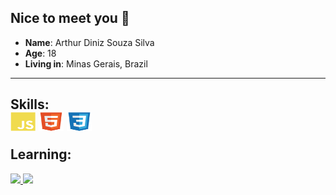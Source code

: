 ## Nice to meet you 👋
* **Name**: Arthur Diniz Souza Silva
* **Age**: 18
* **Living in**: Minas Gerais, Brazil
-------------
<strong>Skills:</strong>
<br>
<img align="center" alt="4rth-Js" height="30" width="40" src="https://raw.githubusercontent.com/devicons/devicon/master/icons/javascript/javascript-plain.svg">
<img align="center" alt="4rth-HTML" height="30" width="40" src="https://raw.githubusercontent.com/devicons/devicon/master/icons/html5/html5-original.svg">
<img align="center" alt="4rth-CSS" height="30" width="40" src="https://raw.githubusercontent.com/devicons/devicon/master/icons/css3/css3-original.svg">
<br>
<br>
<strong>Learning:</strong>
<br>
-------------
<div align="start">
  <a href="https://github.com/4rthdss">
    <img height="140em" src="https://github-readme-stats.vercel.app/api?username=4rthdss&show_icons=true&theme=dark&include_all_commits=true&count_private=true"/>
  <img height="140em" src="https://github-readme-stats.vercel.app/api/top-langs/?username=4rthdss&layout=compact&langs_count=7&theme=dark"/>
</div>
